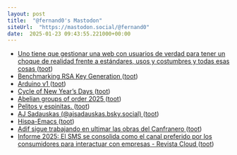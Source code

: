 ```yaml
---
layout: post
title:  "@fernand0's Mastodon"
siteUrl:  "https://mastodon.social/@fernand0"
date:  2025-01-23 09:43:55.221000+00:00
---
```

*  [Uno tiene que gestionar una web con usuarios de verdad para tener un choque de realidad frente a estándares, usos y costumbres y todas esas cosas ](https://mastodon.social/@fernand0/113877020522387128) ([toot](https://mastodon.social/@fernand0/113877020522387128))
*  [Benchmarking RSA Key Generation ](https://words.filippo.io/dispatches/rsa-keygen-bench) ([toot](https://mastodon.social/@fernand0/113875971463907191))
*  [Arduino v1 ](https://www.flickr.com/photos/fernand0/54270314590) ([toot](https://mastodon.social/@fernand0/113875390884774436))
*  [Cycle of New Year’s Days ](https://www.johndcook.com/blog/2024/12/31/cycle-of-new-years-days) ([toot](https://mastodon.social/@fernand0/113875379593004507))
*  [Abelian groups of order 2025 ](https://www.johndcook.com/blog/2025/01/01/abelian-groups-of-order-2025) ([toot](https://mastodon.social/@fernand0/113873473740719166))
*  [Pelitos y espinitas. ](https://avecesunafoto.wordpress.com/2025/01/22/pelitos-y-espinitas) ([toot](https://mastodon.social/@fernand0/113873348721269840))
*  [AJ Sadauskas (@ajsadauskas.bsky.social) ](https://bsky.app/profile/did:plc:n2okvbdq33c32ekbv6hfzdg2/post/3lfjk3mrdds2) ([toot](https://mastodon.social/@fernand0/113873123069001602))
*  [Hispa-Emacs ](https://hispa-emacs.org) ([toot](https://mastodon.social/@fernand0/113872911613449775))
*  [Adif sigue trabajando en ultimar las obras del Canfranero  ](https://www.diariodelaltoaragon.es/noticias/comarcas/2025/01/12/adif-sigue-trabajando-en-ultimar-las-obras-del-canfranero-1791598-daa.html) ([toot](https://mastodon.social/@fernand0/113872717683633489))
*  [Informe 2025: El SMS se consolida como el canal preferido por los consumidores para interactuar con empresas - Revista Cloud ](https://revistacloud.com/informe-2025-sms-canal-preferido-consumidores) ([toot](https://mastodon.social/@fernand0/113871942834010675))
